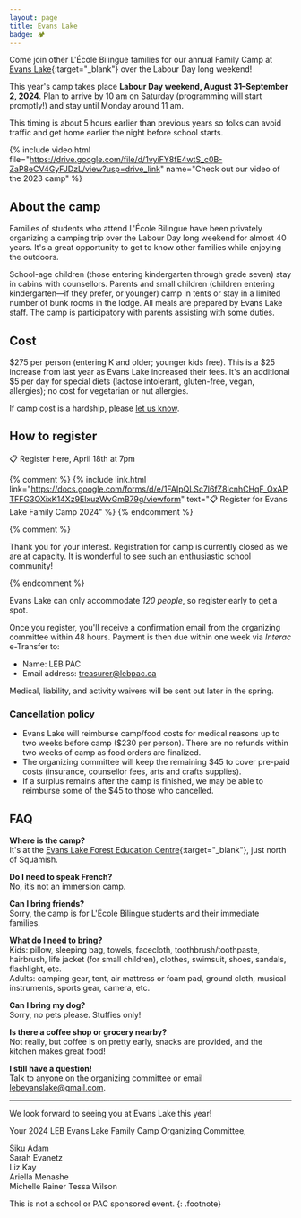 ```yaml
---
layout: page
title: Evans Lake
badge: 🏕
---
```


Come join other L'École Bilingue families for our annual Family Camp at [Evans Lake](https://evanslake.com/){:target="_blank"} over the Labour Day long weekend!

This year's camp takes place **Labour Day weekend, August 31–September 2, 2024**. Plan to arrive by 10 am on Saturday (programming will start promptly!) and stay until Monday around 11 am.

This timing is about 5 hours earlier than previous years so folks can avoid traffic and get home earlier the night before school starts.

{% include video.html file="https://drive.google.com/file/d/1vyiFY8fE4wtS_c0B-ZaP8eCV4GyFJDzL/view?usp=drive_link" name="Check out our video of the 2023 camp" %}

## About the camp

Families of students who attend L'École Bilingue have been privately organizing a camping trip over the Labour Day long weekend for almost 40 years. It's a great opportunity to get to know other families while enjoying the outdoors.

School-age children (those entering kindergarten through grade seven) stay in cabins with counsellors. Parents and small children (children entering kindergarten—if they prefer, or younger) camp in tents or stay in a limited number of bunk rooms in the lodge. All meals are prepared by Evans Lake staff. The camp is participatory with parents assisting with some duties.

## Cost

$275 per person (entering K and older; younger kids free). This is a $25 increase from last year as Evans Lake increased their fees. It's an additional $5 per day for special diets (lactose intolerant, gluten-free, vegan, allergies); no cost for vegetarian or nut allergies.

If camp cost is a hardship, please [let us know](mailto:lebevanslake@gmail.com).

## How to register 

<div class="message message-icon">
  📋 Register here, April 18th at 7pm
</div>

{% comment %}
{% include link.html link="https://docs.google.com/forms/d/e/1FAIpQLSc7l6fZ8IcnhCHqF_QxAPTFFG3OXixK14Xz9ElxuzWvGmB79g/viewform" text="📋 Register for Evans Lake Family Camp 2024" %}
{% endcomment %}

{% comment %}
<div class="message-highlight">
  <p>Thank you for your interest. Registration for camp is currently closed as we are at capacity. It is wonderful to see such an enthusiastic school community!</p>
</div>
{% endcomment %}

Evans Lake can only accommodate _120 people_, so register early to get a spot.

Once you register, you'll receive a confirmation email from the organizing committee within 48 hours. Payment is then due within one week via _Interac_ e-Transfer to:

*	Name: LEB PAC
*	Email address: treasurer@lebpac.ca

Medical, liability, and activity waivers will be sent out later in the spring.

### Cancellation policy

*	Evans Lake will reimburse camp/food costs for medical reasons up to two weeks before camp ($230 per person). There are no refunds within two weeks of camp as food orders are finalized.
*	The organizing committee will keep the remaining $45 to cover pre-paid costs (insurance, counsellor fees, arts and crafts supplies).
*	If a surplus remains after the camp is finished, we may be able to reimburse some of the $45 to those who cancelled.

## FAQ

**Where is the camp?**  
It's at the [Evans Lake Forest Education Centre](https://goo.gl/maps/eU2bzYBFbjybUhtz7){:target="_blank"}, just north of Squamish.

**Do I need to speak French?**  
No, it’s not an immersion camp.

**Can I bring friends?**  
Sorry, the camp is for L'École Bilingue students and their immediate families.

**What do I need to bring?**  
Kids: pillow, sleeping bag, towels, facecloth, toothbrush/toothpaste, hairbrush, life jacket (for small children), clothes, swimsuit, shoes, sandals, flashlight, etc.  
Adults: camping gear, tent, air mattress or foam pad, ground cloth, musical instruments, sports gear, camera, etc.

**Can I bring my dog?**  
Sorry, no pets please. Stuffies only!

**Is there a coffee shop or grocery nearby?**  
Not really, but coffee is on pretty early, snacks are provided, and the kitchen makes great food!

**I still have a question!**  
Talk to anyone on the organizing committee or email [lebevanslake@gmail.com](mailto:lebevanslake@gmail.com).

---

We look forward to seeing you at Evans Lake this year!

Your 2024 LEB Evans Lake Family Camp Organizing Committee,

Siku Adam  
Sarah Evanetz  
Liz Kay  
Ariella Menashe  
Michelle Rainer
Tessa Wilson

This is not a school or PAC sponsored event.
{: .footnote}